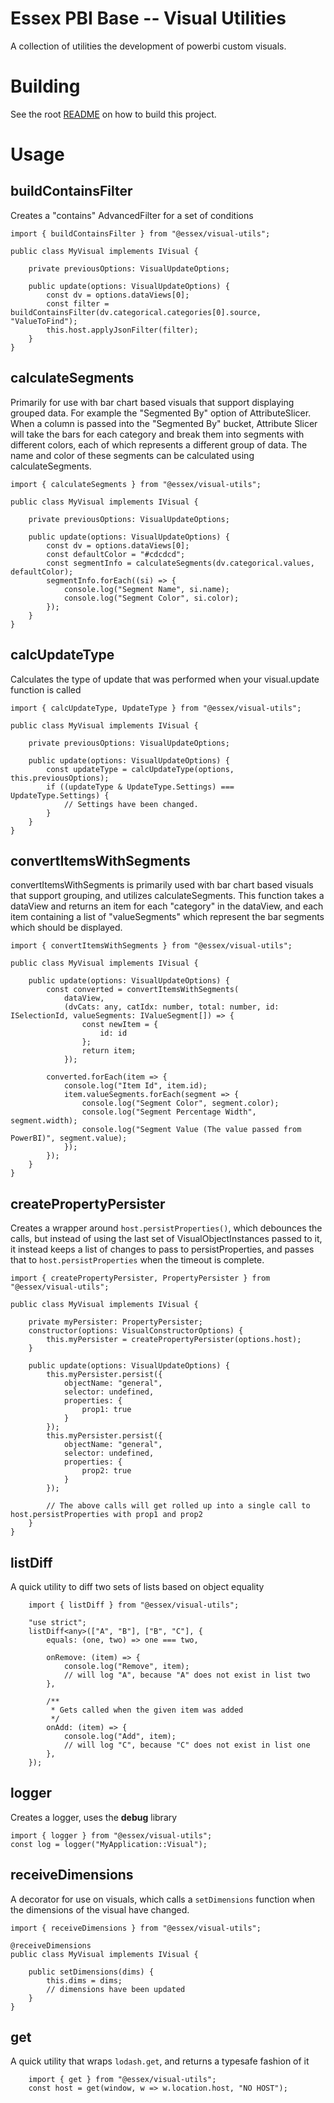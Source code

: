# Essex PBI Base -- Visual Utilities

A collection of utilities the development of powerbi custom visuals.

# Building
See the root [README](/README.md) on how to build this project.

# Usage

## buildContainsFilter

Creates a "contains" AdvancedFilter for a set of conditions

```
import { buildContainsFilter } from "@essex/visual-utils";

public class MyVisual implements IVisual {

    private previousOptions: VisualUpdateOptions;

    public update(options: VisualUpdateOptions) {
        const dv = options.dataViews[0];
        const filter = buildContainsFilter(dv.categorical.categories[0].source, "ValueToFind");
        this.host.applyJsonFilter(filter);
    }
}

```

## calculateSegments

Primarily for use with bar chart based visuals that support displaying grouped data. For example the "Segmented By" option of AttributeSlicer. When a column is passed into the "Segmented By" bucket, Attribute Slicer will take the bars for each category and break them into segments with different colors, each of which represents a different group of data. The name and color of these segments can be calculated using calculateSegments.

```
import { calculateSegments } from "@essex/visual-utils";

public class MyVisual implements IVisual {

    private previousOptions: VisualUpdateOptions;

    public update(options: VisualUpdateOptions) {
        const dv = options.dataViews[0];
        const defaultColor = "#cdcdcd";
        const segmentInfo = calculateSegments(dv.categorical.values, defaultColor);
        segmentInfo.forEach((si) => {
            console.log("Segment Name", si.name);
            console.log("Segment Color", si.color);
        });
    }
}

```

## calcUpdateType

Calculates the type of update that was performed when your visual.update function is called

```
import { calcUpdateType, UpdateType } from "@essex/visual-utils";

public class MyVisual implements IVisual {

    private previousOptions: VisualUpdateOptions;

    public update(options: VisualUpdateOptions) {
        const updateType = calcUpdateType(options, this.previousOptions);
        if ((updateType & UpdateType.Settings) === UpdateType.Settings) {
            // Settings have been changed.
        }
    }
}

```

## convertItemsWithSegments
convertItemsWithSegments is primarily used with bar chart based visuals that support grouping, and utilizes calculateSegments. This function takes a dataView and returns an item for each "category" in the dataView, and each item containing a list of "valueSegments" which represent the bar segments which should be displayed.

```
import { convertItemsWithSegments } from "@essex/visual-utils";

public class MyVisual implements IVisual {

    public update(options: VisualUpdateOptions) {
        const converted = convertItemsWithSegments(
            dataView,
            (dvCats: any, catIdx: number, total: number, id: ISelectionId, valueSegments: IValueSegment[]) => {
                const newItem = {
                    id: id
                };
                return item;
            });

        converted.forEach(item => {
            console.log("Item Id", item.id);
            item.valueSegments.forEach(segment => {
                console.log("Segment Color", segment.color);
                console.log("Segment Percentage Width", segment.width);
                console.log("Segment Value (The value passed from PowerBI)", segment.value);
            });
        });
    }
}

```

## createPropertyPersister
Creates a wrapper around `host.persistProperties()`, which debounces the calls, but instead of using the last set of VisualObjectInstances passed to it, it instead keeps a list of changes to pass to persistProperties, and passes that to `host.persistProperties` when the timeout is complete.

```
import { createPropertyPersister, PropertyPersister } from "@essex/visual-utils";

public class MyVisual implements IVisual {

    private myPersister: PropertyPersister;
    constructor(options: VisualConstructorOptions) {
        this.myPersister = createPropertyPersister(options.host);
    }

    public update(options: VisualUpdateOptions) {
        this.myPersister.persist({
            objectName: "general",
            selector: undefined,
            properties: {
                prop1: true
            }
        });
        this.myPersister.persist({
            objectName: "general",
            selector: undefined,
            properties: {
                prop2: true
            }
        });

        // The above calls will get rolled up into a single call to host.persistProperties with prop1 and prop2
    }
}

```

## listDiff
A quick utility to diff two sets of lists based on object equality

```
    import { listDiff } from "@essex/visual-utils";

    "use strict";
    listDiff<any>(["A", "B"], ["B", "C"], {
        equals: (one, two) => one === two,

        onRemove: (item) => {
            console.log("Remove", item);
            // will log "A", because "A" does not exist in list two
        },

        /**
         * Gets called when the given item was added
         */
        onAdd: (item) => {
            console.log("Add", item);
            // will log "C", because "C" does not exist in list one
        },
    });
```

## logger
Creates a logger, uses the __debug__ library
```
import { logger } from "@essex/visual-utils";
const log = logger("MyApplication::Visual");
```

## receiveDimensions
A decorator for use on visuals, which calls a `setDimensions` function when the dimensions of the visual have changed.

```
import { receiveDimensions } from "@essex/visual-utils";

@receiveDimensions
public class MyVisual implements IVisual {

    public setDimensions(dims) {
        this.dims = dims;
        // dimensions have been updated
    }
}

```

## get
A quick utility that wraps `lodash.get`, and returns a typesafe fashion of it

```
    import { get } from "@essex/visual-utils";
    const host = get(window, w => w.location.host, "NO HOST");
```